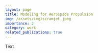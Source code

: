 ```yaml
---
layout: page
title: Modeling for Aerospace Propulsion
img: /assets/img/scramjet.jpeg
importance: 2
category: work
related_publications: true
---
```


Text